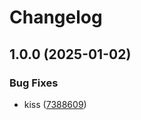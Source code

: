 # Changelog

## 1.0.0 (2025-01-02)


### Bug Fixes

* kiss ([7388609](https://github.com/qthedoc/cicd2/commit/73886093e06119a017e92d15c2cec2cb50a31751))
